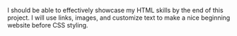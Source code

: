 I should be able to effectively showcase my HTML skills by the end of this project. I will use links, images, and customize text to make a nice beginning website before CSS styling. 